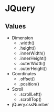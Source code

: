 # JQuery
## Values
- Dimension
    - .width()
    - .height()
    - .innerWidth()
    - .innerHeight()
    - .outerWidth()
    - .outerHeight()
- Coordinates
    - .offset()
    - .position()
- Scroll
    - .scrollLeft()
    - .scrollTop()
- jQuery.cssNumber